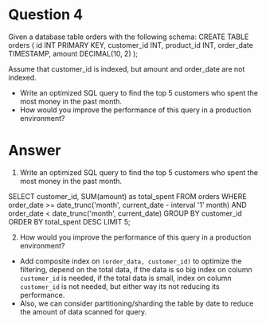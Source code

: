 # Question 4

Given a database table orders with the following schema:
CREATE TABLE orders (
    id INT PRIMARY KEY,
    customer_id INT,
    product_id INT,
    order_date TIMESTAMP,
    amount DECIMAL(10, 2)
);

Assume that customer_id is indexed, but amount and order_date are not indexed.

- Write an optimized SQL query to find the top 5 customers who spent the most money in the past month.
- How would you improve the performance of this query in a production environment?

# Answer

1. Write an optimized SQL query to find the top 5 customers who spent the most money in the past month.

SELECT customer_id, SUM(amount) as total_spent
FROM orders
WHERE order_date >= date_trunc('month', current_date - interval '1' month)
  AND order_date < date_trunc('month', current_date)
GROUP BY customer_id
ORDER BY total_spent DESC
LIMIT 5;

2. How would you improve the performance of this query in a production environment?

- Add composite index on `(order_data, customer_id)` to optimize the filtering, depend on the total data, if the data is so big index on column `customer_id` is needed, if the total data is small, index on column `customer_id` is not needed, but either way its not reducing its performance.
- Also, we can consider partitioning/sharding the table by date to reduce the amount of data scanned for query.
